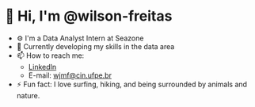 # 👋 Hi, I'm @wilson-freitas

- ⚙️ I'm a Data Analyst Intern at Seazone
- 🌱 Currently developing my skills in the data area
- 📫 How to reach me:
  - [LinkedIn](https://br.linkedin.com/in/wilsonfreitas01)
  - E-mail: wjmf@cin.ufpe.br
- ⚡ Fun fact: I love surfing, hiking, and being surrounded by animals and nature.

<!--
**wilson-freitas/wilson-freitas** is a ✨ _special_ ✨ repository because its `README.md` (this file) appears on your GitHub profile.

Here are some ideas to get you started:

- 🔭 I’m currently working on ...
- 🌱 I’m currently learning ...
- 👯 I’m looking to collaborate on ...
- 🤔 I’m looking for help with ...
- 💬 Ask me about ...
- 📫 How to reach me: ...
- 😄 Pronouns: ...
- ⚡ Fun fact: ...
-->
